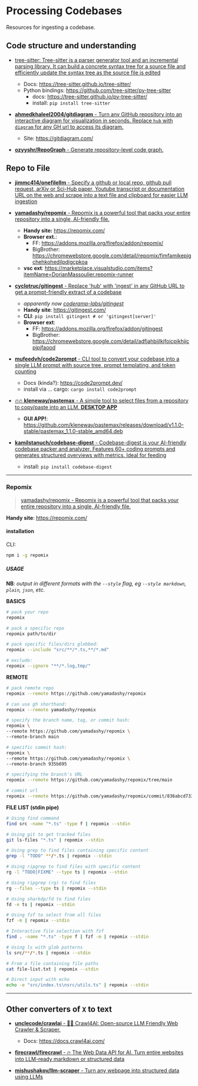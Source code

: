 # Processing Codebases

Resources for ingesting a codebase.

## Code structure and understanding

- [tree-sitter: Tree-sitter is a parser generator tool and an incremental parsing library. It can build a concrete syntax tree for a source file and efficiently update the syntax tree as the source file is edited](https://github.com/tree-sitter/tree-sitter)
  - Docs: https://tree-sitter.github.io/tree-sitter/
  - Python bindings: https://github.com/tree-sitter/py-tree-sitter
    - docs: https://tree-sitter.github.io/py-tree-sitter/
    - install: `pip install tree-sitter`

- [**ahmedkhaleel2004/gitdiagram** - Turn any GitHub repository into an interactive diagram for visualization in seconds. Replace `hub` with `diagram` for any GH url to access its diagram.](https://github.com/ahmedkhaleel2004/gitdiagram)
  - Site: https://gitdiagram.com/

- [**ozyyshr/RepoGraph** - Generate repository-level code graph.](https://github.com/ozyyshr/RepoGraph)


## Repo to File

- [**jimmc414/onefilellm** - Specify a github or local repo, github pull request, arXiv or Sci-Hub paper, Youtube transcript or documentation URL on the web and scrape into a text file and clipboard for easier LLM ingestion](https://github.com/jimmc414/onefilellm)

- [**yamadashy/repomix** - Repomix is a powerful tool that packs your entire repository into a single, AI-friendly file.](https://github.com/yamadashy/repomix)
  - **Handy site:** https://repomix.com/
  - **Browser ext.**:
    - FF: https://addons.mozilla.org/firefox/addon/repomix/
    - BigBrother: https://chromewebstore.google.com/detail/repomix/fimfamikepjgchehkohedilpdigcpkoa
  - **vsc ext**: https://marketplace.visualstudio.com/items?itemName=DorianMassoulier.repomix-runner

- [**cyclotruc/gitingest** - Replace 'hub' with 'ingest' in any GitHub URL to get a prompt-friendly extract of a codebase](https://github.com/cyclotruc/gitingest)
  - *apparently now [coderamp-labs/gitingest](https://github.com/coderamp-labs/gitingest)*
  - **Handy site**: https://gitingest.com/
  - **CLI**: `pip install gitingest # or 'gitingest[server]'`
  - **Browser ext**:
    - FF: https://addons.mozilla.org/firefox/addon/gitingest
    - BigBrother: https://chromewebstore.google.com/detail/adfjahbijlkjfoicpjkhjicpjpjfaood

- [**mufeedvh/code2prompt** - CLI tool to convert your codebase into a single LLM prompt with source tree, prompt templating, and token counting](https://github.com/mufeedvh/code2prompt)
  - Docs (kinda?): https://code2prompt.dev/
  - install via ... cargo: `cargo install code2prompt`

- [🔥🔥 **kleneway/pastemax** - A simple tool to select files from a repository to copy/paste into an LLM. **DESKTOP APP**](https://github.com/kleneway/pastemax)
  - **GUI APP!**: https://github.com/kleneway/pastemax/releases/download/v1.1.0-stable/pastemax_1.1.0-stable_amd64.deb


- [**kamilstanuch/codebase-digest** - Codebase-digest is your AI-friendly codebase packer and analyzer. Features 60+ coding prompts and generates structured overviews with metrics. Ideal for feeding](https://github.com/kamilstanuch/codebase-digest)
  - install: `pip install codebase-digest`

-----


### Repomix
> [yamadashy/repomix - Repomix is a powerful tool that packs your entire repository into a single, AI-friendly file.](https://github.com/yamadashy/repomix)

**Handy site**: https://repomix.com/


#### installation
CLI:
```sh
npm i -g repomix
```


##### USAGE

**NB**: *output in different formats with the `--style` flag, eg `--style markdown`, `plain`, `json`, etc.*


**BASICS**
```sh
# pack your repo
repomix

# pack a specific repo
repomix path/to/dir

# pack specific files/dirs globbed:
repomix --include "src/**/*.ts,**/*.md"

# exclude:
repomix --ignore "**/*.log,tmp/"
```

**REMOTE**
```sh
# pack remote repo
repomix --remote https://github.com/yamadashy/repomix

# can use gh shorthand:
repomix --remote yamadashy/repomix

# specify the branch name, tag, or commit hash:
repomix \
--remote https://github.com/yamadashy/repomix \
--remote-branch main

# specific commit hash:
repomix \
--remote https://github.com/yamadashy/repomix \
--remote-branch 935b695

# specifying the branch's URL
repomix --remote https://github.com/yamadashy/repomix/tree/main

# commit url
repomix --remote https://github.com/yamadashy/repomix/commit/836abcd7335137228ad77feb28655d85712680f1
```

**FILE LIST (stdin pipe)**
```sh
# Using find command
find src -name "*.ts" -type f | repomix --stdin

# Using git to get tracked files
git ls-files "*.ts" | repomix --stdin

# Using grep to find files containing specific content
grep -l "TODO" **/*.ts | repomix --stdin

# Using ripgrep to find files with specific content
rg -l "TODO|FIXME" --type ts | repomix --stdin

# Using ripgrep (rg) to find files
rg --files --type ts | repomix --stdin

# Using sharkdp/fd to find files
fd -e ts | repomix --stdin

# Using fzf to select from all files
fzf -m | repomix --stdin

# Interactive file selection with fzf
find . -name "*.ts" -type f | fzf -m | repomix --stdin

# Using ls with glob patterns
ls src/**/*.ts | repomix --stdin

# From a file containing file paths
cat file-list.txt | repomix --stdin

# Direct input with echo
echo -e "src/index.ts\nsrc/utils.ts" | repomix --stdin
```





----

## Other converters of `X` to text

- [**unclecode/crawlai** - 🚀🤖 Crawl4AI: Open-source LLM Friendly Web Crawler & Scraper.](https://github.com/unclecode/crawl4ai)
  - Docs: https://docs.crawl4ai.com/

- [**firecrawl/firecrawl** - 🔥 The Web Data API for AI. Turn entire websites into LLM-ready markdown or structured data](https://github.com/firecrawl/firecrawl)


- [**mishushakov/llm-scraper** - Turn any webpage into structured data using LLMs](https://github.com/mishushakov/llm-scraper)

